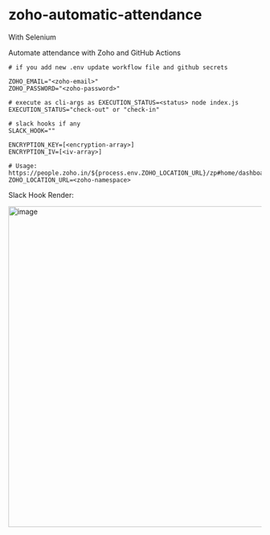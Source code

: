 # zoho-automatic-attendance
With Selenium

Automate attendance with Zoho and GitHub Actions

```
# if you add new .env update workflow file and github secrets

ZOHO_EMAIL="<zoho-email>"
ZOHO_PASSWORD="<zoho-password>"

# execute as cli-args as EXECUTION_STATUS=<status> node index.js
EXECUTION_STATUS="check-out" or "check-in"

# slack hooks if any
SLACK_HOOK=""

ENCRYPTION_KEY=[<encryption-array>]
ENCRYPTION_IV=[<iv-array>]

# Usage: https://people.zoho.in/${process.env.ZOHO_LOCATION_URL}/zp#home/dashboard
ZOHO_LOCATION_URL=<zoho-namespace>
```

Slack Hook Render:

<img width="638" alt="image" src="https://user-images.githubusercontent.com/24915107/193522791-59fde953-6e74-4d5c-9bf8-c567d5ff74cc.png">
